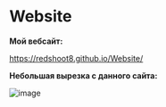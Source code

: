 # Website

**Мой вебсайт:**

https://redshoot8.github.io/Website/

**Небольшая вырезка с данного сайта:**

![image](https://github.com/user-attachments/assets/5b2a1f18-903e-49a7-9759-9e5f250dd41e)
